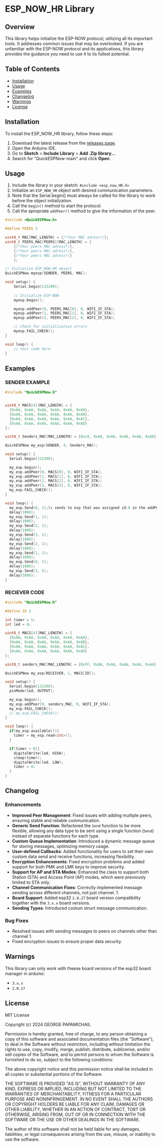 # ESP_NOW_HR Library

## Overview

This library helps initialize the ESP-NOW protocol, utilizing all its important tools. It addresses common issues that may be overlooked. If you are unfamiliar with the ESP-NOW protocol and its applications, this library provides the guidance you need to use it to its fullest potential.

## Table of Contents

- [Installation](#installation)
- [Usage](#usage)
- [Examples](#examples)
- [Changelog](#Changelog)
- [Warnings](#Warnings)
- [License](#license)

## Installation

To install the ESP_NOW_HR library, follow these steps:

1. Download the latest release from the [releases page](https://github.com/gi0rg0sPapamichail/esp_now_HR_H).
2. Open the Arduino IDE.
3. Go to **Sketch** > **Include Library** > **Add .Zip library...**
4. Search for "QuickESPNow-main" and click **Open**.

## Usage

1. Include the library in your sketch: `#include <esp_now_HR.h>`
2. Initialize an `ESP_NOW_HR` object with desired communication parameters.
3. Note that the Serial.begin() must always be called for the library to work before the object initialization.
4. Call  the `begin()` method to start the protocol.
5. Call the apropriate `addPeer()` method to give the information of the peer.

```cpp
#include <QuickESPNow.h>

#define PEERS 3

uint8_t MAC[MAC_LENGTH] = {/*Your MAC adress*/};
uint8_t PEERS_MAC[PEERS][MAC_LENGTH] = {
    {/*Your peers MAC adress*/},
    {/*Your peers MAC adress*/},
    {/*Your peers MAC adress*/}
    };

// Initialize ESP_NOW_HR object
QuickESPNow myesp(SENDER, PEERS, MAC);

void setup() {
    Serial.begin(115200);
    
    // Initialize ESP-NOW
    myesp.begin();

    myesp.addPeer(0, PEERS_MAC[0], 0, WIFI_IF_STA);
    myesp.addPeer(1, PEERS_MAC[1], 0, WIFI_IF_STA);
    myesp.addPeer(2, PEERS_MAC[2], 0, WIFI_IF_STA);

    // Check for initialization errors
    myesp.FAIL_CHECK();
}

void loop() {
    // Your code here
}
```

## Examples

### SENDER EXAMPLE
```cpp
#include "QuickESPNow.h"


uint8_t MACS[4][MAC_LENGTH] = {
  {0xAA, 0xAA, 0xAA, 0xAA, 0xAA, 0xAA},
  {0xAA, 0xAA, 0xAA, 0xAA, 0xAA, 0xAB},
  {0xAA, 0xAA, 0xAA, 0xAA, 0xAA, 0xAC},
  {0xAA, 0xAA, 0xAA, 0xAA, 0xAA, 0xAD}
};

uint8_t Senders_MAC[MAC_LENGTH] = {0xCA, 0xAA, 0xAA, 0xAA, 0xAA, 0xAA};

QuickESPNow my_esp(SENDER, 4, Senders_MAC);

void setup() {
  Serial.begin(115200);

  my_esp.begin();
  my_esp.addPeer(0, MACS[0], 0, WIFI_IF_STA);
  my_esp.addPeer(1, MACS[1], 0, WIFI_IF_STA);
  my_esp.addPeer(2, MACS[2], 0, WIFI_IF_STA);
  my_esp.addPeer(3, MACS[3], 0, WIFI_IF_STA);
  my_esp.FAIL_CHECK();
}

void loop() {
  my_esp.Send(0, 1);\\ sends to esp that was assigned id:0 in the addPeer method
  delay(1000);
  my_esp.Send(1, 1);
  delay(1000);
  my_esp.Send(2, 1);
  delay(1000);
  my_esp.Send(3, 1);
  delay(1000);
  my_esp.Send(2, 1);
  delay(1000);
  my_esp.Send(1, 1);
  delay(1000);
  my_esp.Send(0, 1);
  delay(1000);
  my_esp.Send(3, 5);
  delay(5000);
}

```

### RECIEVER CODE
```cpp
#include "QuickESPNow.h"

#define ID 3

int timer = 5;
int led = 0;

uint8_t MACS[4][MAC_LENGTH] = {
  {0xAA, 0xAA, 0xAA, 0xAA, 0xAA, 0xAA},
  {0xAA, 0xAA, 0xAA, 0xAA, 0xAA, 0xAB},
  {0xAA, 0xAA, 0xAA, 0xAA, 0xAA, 0xAC},
  {0xAA, 0xAA, 0xAA, 0xAA, 0xAA, 0xAD}
};

uint8_t senders_MAC[MAC_LENGTH] = {0xFF, 0xAA, 0xAA, 0xAA, 0xAA, 0xAA};

QuickESPNow my_esp(RECEIVER, 1, MACS[ID]);

void setup() {
  Serial.begin(115200);
  pinMode(led, OUTPUT);

  my_esp.begin();
  my_esp.addPeer(0, senders_MAC, 0, WIFI_IF_STA);
  my_esp.FAIL_CHECK();
  // my_esp.FAIL_CHECK();
}

void loop() {
  if(my_esp.available()){
    timer = my_esp.read<int>();
  }

  if(timer > 0){
    digitalWrite(led, HIGH);
    sleep(timer);
    digitalWrite(led, LOW);
    timer = 0;
  }
}
```


## Changelog

### Enhancements
- **Improved Peer Management**: Fixed issues with adding multiple peers, ensuring stable and reliable communication.
- **Generic Send Function**: Refactored the `Send` function to be more flexible, allowing any data type to be sent using a single function (`Send`) instead of separate functions for each type.
- **Custom Queue Implementation**: Introduced a dynamic message queue for storing messages, optimizing memory usage.
- **User-defined Callbacks**: Added functionality for users to set their own custom data send and receive functions, increasing flexibility.
- **Encryption Enhancements**: Fixed encryption problems and added support for both PMK and LMK keys to improve security.
- **Support for AP and STA Modes**: Enhanced the class to support both Station (STA) and Access Point (AP) modes, which were previously limited to STA only.
- **Channel Communication Fixes**: Correctly implemented message sending across different channels, not just channel. 1.
- **Board Support**: Added esp32 `2.0.27` board version compatibility together with the `3.x.x` board versions.
- **Sending Types**: Introduced costum struct message communication.

### Bug Fixes
- Resolved issues with sending messages to peers on channels other than channel 1.
- Fixed encryption issues to ensure proper data security.

## Warnings

This library can only work with theese board versions of the esp32 board manager in arduino:
- `3.x.x`
- `2.0.17`

## License

MIT License

Copyright (c) 2024 GEORGE PAPAMICHAIL

Permission is hereby granted, free of charge, to any person obtaining a copy
of this software and associated documentation files (the "Software"), to deal
in the Software without restriction, including without limitation the rights
to use, copy, modify, merge, publish, distribute, sublicense, and/or sell
copies of the Software, and to permit persons to whom the Software is
furnished to do so, subject to the following conditions:

The above copyright notice and this permission notice shall be included in all
copies or substantial portions of the Software.

THE SOFTWARE IS PROVIDED "AS IS", WITHOUT WARRANTY OF ANY KIND, EXPRESS OR
IMPLIED, INCLUDING BUT NOT LIMITED TO THE WARRANTIES OF MERCHANTABILITY,
FITNESS FOR A PARTICULAR PURPOSE AND NONINFRINGEMENT. IN NO EVENT SHALL THE
AUTHORS OR COPYRIGHT HOLDERS BE LIABLE FOR ANY CLAIM, DAMAGES OR OTHER
LIABILITY, WHETHER IN AN ACTION OF CONTRACT, TORT OR OTHERWISE, ARISING FROM,
OUT OF OR IN CONNECTION WITH THE SOFTWARE OR THE USE OR OTHER DEALINGS IN THE
SOFTWARE.

The author of this software shall not be held liable for any damages, liabilities, or legal consequences
arising from the use, misuse, or inability to use the software.
